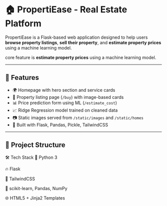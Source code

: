 # 🏠 PropertiEase - Real Estate Platform

PropertiEase is a Flask-based web application designed to help users **browse property listings**, **sell their property**, and **estimate property prices** using a machine learning model.

core feature is **estimate property prices** using a machine learning model.

---

## 🚀 Features

- 🌍 Homepage with hero section and service cards
- 🏡 Property listing page (`/buy`) with image-based cards
- 📊 Price prediction form using ML (`/estimate_cost`)
- 📈 Ridge Regression model trained on cleaned data
- 📷 Static images served from `/static/images` and `/static/homes`
- 🧠 Built with Flask, Pandas, Pickle, TailwindCSS

---

## 📁 Project Structure

🛠️ Tech Stack
🐍 Python 3

🔥 Flask

🎨 TailwindCSS

🧠 scikit-learn, Pandas, NumPy

🌐 HTML5 + Jinja2 Templates
